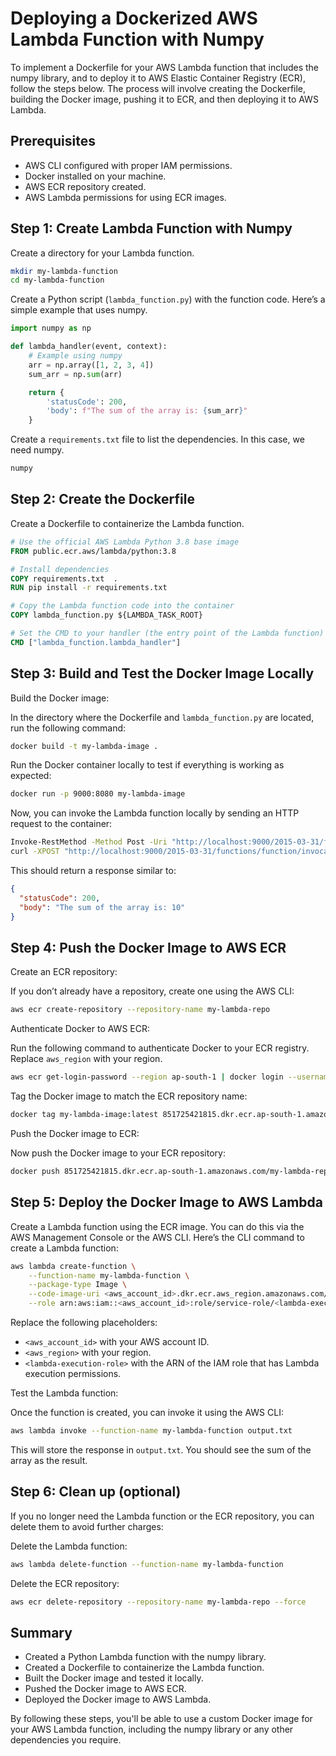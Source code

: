 # Deploying a Dockerized AWS Lambda Function with Numpy

To implement a Dockerfile for your AWS Lambda function that includes the numpy library, and to deploy it to AWS Elastic Container Registry (ECR), follow the steps below. The process will involve creating the Dockerfile, building the Docker image, pushing it to ECR, and then deploying it to AWS Lambda.

## Prerequisites

- AWS CLI configured with proper IAM permissions.
- Docker installed on your machine.
- AWS ECR repository created.
- AWS Lambda permissions for using ECR images.

## Step 1: Create Lambda Function with Numpy

Create a directory for your Lambda function.

```bash
mkdir my-lambda-function
cd my-lambda-function
```

Create a Python script (`lambda_function.py`) with the function code. Here’s a simple example that uses numpy.

```python
import numpy as np

def lambda_handler(event, context):
    # Example using numpy
    arr = np.array([1, 2, 3, 4])
    sum_arr = np.sum(arr)

    return {
        'statusCode': 200,
        'body': f"The sum of the array is: {sum_arr}"
    }
```

Create a `requirements.txt` file to list the dependencies. In this case, we need numpy.

```txt
numpy
```

## Step 2: Create the Dockerfile

Create a Dockerfile to containerize the Lambda function.

```Dockerfile
# Use the official AWS Lambda Python 3.8 base image
FROM public.ecr.aws/lambda/python:3.8

# Install dependencies
COPY requirements.txt  .
RUN pip install -r requirements.txt

# Copy the Lambda function code into the container
COPY lambda_function.py ${LAMBDA_TASK_ROOT}

# Set the CMD to your handler (the entry point of the Lambda function)
CMD ["lambda_function.lambda_handler"]
```

## Step 3: Build and Test the Docker Image Locally

Build the Docker image:

In the directory where the Dockerfile and `lambda_function.py` are located, run the following command:

```bash
docker build -t my-lambda-image .
```

Run the Docker container locally to test if everything is working as expected:

```bash
docker run -p 9000:8080 my-lambda-image
```

Now, you can invoke the Lambda function locally by sending an HTTP request to the container:

```bash
Invoke-RestMethod -Method Post -Uri "http://localhost:9000/2015-03-31/functions/function/invocations" -Body '{"numArray": [1, 2, 3, 4]}'
curl -XPOST "http://localhost:9000/2015-03-31/functions/function/invocations" -d '{}'
```

This should return a response similar to:

```json
{
  "statusCode": 200,
  "body": "The sum of the array is: 10"
}
```

## Step 4: Push the Docker Image to AWS ECR

Create an ECR repository:

If you don’t already have a repository, create one using the AWS CLI:

```bash
aws ecr create-repository --repository-name my-lambda-repo
```

Authenticate Docker to AWS ECR:

Run the following command to authenticate Docker to your ECR registry. Replace `aws_region` with your region.

```bash
aws ecr get-login-password --region ap-south-1 | docker login --username AWS --password-stdin 851725421815.dkr.ecr.ap-south-1.amazonaws.com
```

Tag the Docker image to match the ECR repository name:

```bash
docker tag my-lambda-image:latest 851725421815.dkr.ecr.ap-south-1.amazonaws.com/my-lambda-repo:latest
```

Push the Docker image to ECR:

Now push the Docker image to your ECR repository:

```bash
docker push 851725421815.dkr.ecr.ap-south-1.amazonaws.com/my-lambda-repo:latest
```

## Step 5: Deploy the Docker Image to AWS Lambda

Create a Lambda function using the ECR image. You can do this via the AWS Management Console or the AWS CLI. Here’s the CLI command to create a Lambda function:

```bash
aws lambda create-function \
    --function-name my-lambda-function \
    --package-type Image \
    --code-image-uri <aws_account_id>.dkr.ecr.aws_region.amazonaws.com/my-lambda-repo:latest \
    --role arn:aws:iam::<aws_account_id>:role/service-role/<lambda-execution-role>
```

Replace the following placeholders:

- `<aws_account_id>` with your AWS account ID.
- `<aws_region>` with your region.
- `<lambda-execution-role>` with the ARN of the IAM role that has Lambda execution permissions.

Test the Lambda function:

Once the function is created, you can invoke it using the AWS CLI:

```bash
aws lambda invoke --function-name my-lambda-function output.txt
```

This will store the response in `output.txt`. You should see the sum of the array as the result.

## Step 6: Clean up (optional)

If you no longer need the Lambda function or the ECR repository, you can delete them to avoid further charges:

Delete the Lambda function:

```bash
aws lambda delete-function --function-name my-lambda-function
```

Delete the ECR repository:

```bash
aws ecr delete-repository --repository-name my-lambda-repo --force
```

## Summary

- Created a Python Lambda function with the numpy library.
- Created a Dockerfile to containerize the Lambda function.
- Built the Docker image and tested it locally.
- Pushed the Docker image to AWS ECR.
- Deployed the Docker image to AWS Lambda.

By following these steps, you'll be able to use a custom Docker image for your AWS Lambda function, including the numpy library or any other dependencies you require.
